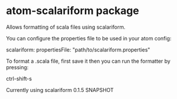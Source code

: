 # atom-scalariform package

Allows formatting of scala files using scalariform.

You can configure the properties file to be used in your atom config:

scalariform:
  propertiesFile: "path/to/scalariform.properties"

To format a .scala file, first save it then you can run the formatter by pressing:

  ctrl-shift-s

Currently using scalariform 0.1.5 SNAPSHOT
